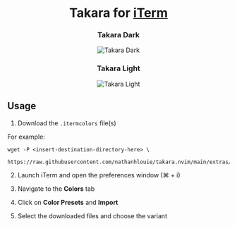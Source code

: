 <h1 align="center">
    Takara for <a href="https://iterm2.com/">iTerm</a>
</h1>

<div align="center">
    <h3>Takara Dark</h3><img src="https://github.com/nathanhlouie/takara.nvim/assets/53024905/c8781c3d-fbbc-46c1-a8dc-4eba6d6d9c90" alt="Takara Dark" style="border-radius:1%" />
    <h3>Takara Light</h3><img src="https://github.com/nathanhlouie/takara.nvim/assets/53024905/2a336b9b-a511-4393-a0e3-8c64cbf2a570" alt="Takara Light" style="border-radius:1%" />
</div>

## Usage

1. Download the `.itermcolors` file(s)

For example:
```shell
wget -P <insert-destination-directory-here> \
    https://raw.githubusercontent.com/nathanhlouie/takara.nvim/main/extras/iterm/takara_<light/dark>.itermcolors
```

2. Launch iTerm and open the preferences window (⌘ + i)

3. Navigate to the **Colors** tab

4. Click on **Color Presets** and **Import**

5. Select the downloaded files and choose the variant

